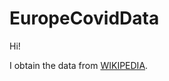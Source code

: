 # EuropeCovidData

Hi!

I obtain the data from [WIKIPEDIA](https://en.wikipedia.org/wiki/COVID-19_pandemic).
